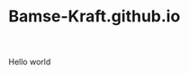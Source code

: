 # Bamse-Kraft.github.io
<html>
<header><title>Bamse-Kraft</title></header>
<body>
Hello world
</body>
</html>
